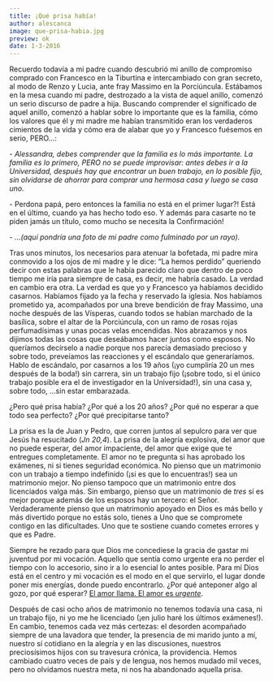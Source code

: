 ```yaml
---
title: ¡Qué prisa había!
author: alescanca
image: que-prisa-habia.jpg
preview: ok
date: 1-3-2016
---
```


Recuerdo todavía a mi padre cuando descubrió mi anillo de compromiso comprado con Francesco en la Tiburtina e intercambiado con gran secreto, al modo de Renzo y Lucia, ante fray Massimo en la Porciúncula.  Estábamos en la mesa cuando mi padre, destrozado a la vista de aquel anillo, comenzó un serio discurso de padre a hija. Buscando comprender el significado de aquel anillo, comenzó a hablar sobre lo importante que es la familia, cómo los valores que él y mi madre me habían transmitido eran los verdaderos cimientos de la vida y cómo era de alabar que yo y Francesco fuésemos en serio, PERO…:

\- *Alessandra, debes comprender que la familia es lo más importante. La familia es lo primero, PERO no se puede improvisar: antes debes ir a la Universidad, después hay que encontrar un buen trabajo, en lo posible fijo, sin olvidarse de ahorrar para comprar una hermosa casa y luego se casa uno.* 

\- Perdona papá, pero entonces la familia no está en el primer lugar?! Está en el último, cuando ya has hecho todo eso. Y además para casarte no te piden jamás un título, como mucho se necesita la Confirmación! 

\- *…(aquí pondría una foto de mi padre como fulminado por un rayo).*

Tras unos minutos, los necesarios para atenuar la bofetada, mi padre mira conmovido a los ojos de mi madre y le dice: “La hemos perdido” queriendo decir con estas palabras que le había parecido claro que dentro de poco tiempo me iría para siempre de casa, es decir, me habría casado. La verdad en cambio era otra. La verdad es que yo y Francesco ya habíamos decidido casarnos. Habíamos fijado ya la fecha y reservado la iglesia. Nos habíamos prometido ya, acompañados por una breve bendición de fray Massimo, una noche después de las Vísperas, cuando todos se habían marchado de la basílica, sobre el altar de la Porciúncula, con un ramo de rosas rojas perfumadísimas y unas pocas velas encendidas. Nos abrazamos y nos dijimos todas las cosas que deseábamos hacer juntos como esposos. No queríamos decírselo a nadie porque nos parecía demasiado precioso y sobre todo, preveíamos las reacciones y el escándalo que generaríamos. Hablo de escándalo, por casarnos a los 19 años (¡yo cumpliría 20 un mes después de la boda!) sin carrera, sin un trabajo fijo (¡sobre todo, si el único trabajo posible era el de investigador en la Universidad!), sin una casa y, sobre todo, …sin estar embarazada.

¿Pero qué prisa había? ¿Por qué a los 20 años? ¿Por qué no esperar a que todo sea perfecto? ¿Por qué precipitarse tanto?

La prisa es la de Juan y Pedro, que corren juntos al sepulcro para ver que Jesús ha resucitado (*Jn 20,4*). La prisa de la alegría explosiva, del amor que no puede esperar, del amor impaciente, del amor que exige que te entregues completamente. El amor no te pregunta si has aprobado los exámenes, ni si tienes seguridad económica. No pienso que un matrimonio con un trabajo a tiempo indefinido (¡si es que lo encuentras!) sea un matrimonio mejor. No pienso tampoco que un matrimonio entre dos licenciados valga más. Sin embargo, pienso que un matrimonio de *tres* sí es mejor porque además de los esposos hay un tercero: el Señor. Verdaderamente pienso que un matrimonio apoyado en Dios es más bello y más divertido porque no estás solo, tienes a Uno que se compromete contigo en las dificultades. Uno que te sostiene cuando cometes errores y que es Padre.

Siempre he rezado para que Dios me concediese la gracia de gastar mi juventud por mi vocación. Aquello que sentía como urgente era no perder el tiempo con lo accesorio, sino ir a lo esencial lo antes posible. Para mí Dios está en el centro y mi vocación es el modo en el que servirlo, el lugar donde poner mis energías, donde puedo encontrarlo. ¿Por qué anteponer algo al gozo, por qué esperar? [El amor llama. El amor es *urgente*](http://5p2p.it/l-amore-chiama-l-amore-e-urgente/).

Después de casi ocho años de matrimonio no tenemos todavía una casa, ni un trabajo fijo, ni yo me he licenciado (¡en julio haré los últimos exámenes!). En cambio, tenemos cada vez más certezas: el desorden acompañado siempre de una lavadora que tender, la presencia de mi marido junto a mí, nuestro sí cotidiano en la alegría y en las discusiones, nuestros preciosísimos hijos con su travesura crónica, la providencia. Hemos cambiado cuatro veces de país y de lengua, nos hemos mudado mil veces, pero no olvidamos nuestra meta, ni nos ha abandonado aquella prisa.
